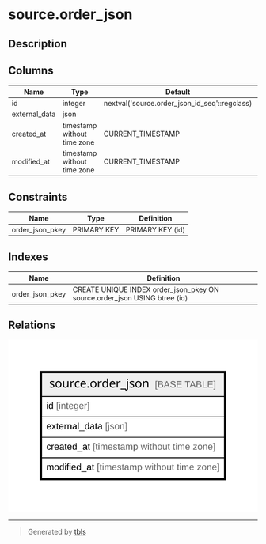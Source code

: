 # source.order_json

## Description

## Columns

| Name | Type | Default | Nullable | Children | Parents | Comment |
| ---- | ---- | ------- | -------- | -------- | ------- | ------- |
| id | integer | nextval('source.order_json_id_seq'::regclass) | false |  |  |  |
| external_data | json |  | false |  |  |  |
| created_at | timestamp without time zone | CURRENT_TIMESTAMP | true |  |  |  |
| modified_at | timestamp without time zone | CURRENT_TIMESTAMP | true |  |  |  |

## Constraints

| Name | Type | Definition |
| ---- | ---- | ---------- |
| order_json_pkey | PRIMARY KEY | PRIMARY KEY (id) |

## Indexes

| Name | Definition |
| ---- | ---------- |
| order_json_pkey | CREATE UNIQUE INDEX order_json_pkey ON source.order_json USING btree (id) |

## Relations

![er](source.order_json.svg)

---

> Generated by [tbls](https://github.com/k1LoW/tbls)
